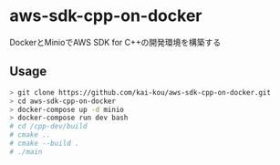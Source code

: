 # aws-sdk-cpp-on-docker

DockerとMinioでAWS SDK for C++の開発環境を構築する  

## Usage

```sh
> git clone https://github.com/kai-kou/aws-sdk-cpp-on-docker.git
> cd aws-sdk-cpp-on-docker
> docker-compose up -d minio
> docker-compose run dev bash
# cd /cpp-dev/build
# cmake ..
# cmake --build .
# ./main
```